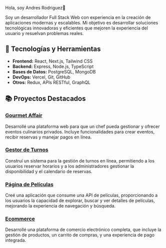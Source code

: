 Hola, soy Andres Rodriguez👋

Soy un desarrollador Full Stack Web con experiencia en la creación de aplicaciones modernas y escalables. Mi objetivo es desarrollar soluciones tecnológicas innovadoras y eficientes que mejoren la experiencia del usuario y resuelvan problemas reales.

## 🚀 Tecnologías y Herramientas

- **Frontend:** React, Next.js, Tailwind CSS
- **Backend:** Express, Node.js, TypeScript
- **Bases de Datos:** PostgreSQL, MongoDB
- **DevOps:** Vercel, Git, GitHub
- **Otros:** Redux, APIs RESTful, GraphQL

## 📚 Proyectos Destacados

### [Gourmet Affair]()
Desarrollé una plataforma web para que un chef pueda gestionar y ofrecer eventos culinarios privados. Incluye funcionalidades para crear eventos, recibir reservas y manejar pagos en línea.

### [Gestor de Turnos]()
Construí un sistema para la gestión de turnos en línea, permitiendo a los usuarios reservar horarios y a los administradores gestionar la disponibilidad y el calendario de reservas.

### [Página de Películas]()
Creé una aplicación que consume una API de películas, proporcionando a los usuarios la capacidad de explorar, buscar y ver detalles de películas, mejorando la experiencia de navegación y búsqueda.

### [Ecommerce]()
Desarrollé una plataforma de comercio electrónico completa, que incluye la gestión de productos, un carrito de compras, y una experiencia de pago integrada.
